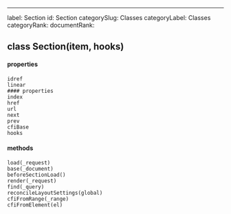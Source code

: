 ---
label: Section
id: Section
categorySlug: Classes
categoryLabel: Classes
categoryRank: 
documentRank:

## class Section(item, hooks)  
#### properties  
    idref  
    linear  
    #### properties   
    index  
    href   
    url  
    next   
    prev   
    cfiBase  
    hooks  
#### methods  
    load(_request)  
    base(_document)  
    beforeSectionLoad()  
    render(_request)  
    find(_query)  
    reconcileLayoutSettings(global)  
    cfiFromRange(_range)  
    cfiFromElement(el)  
